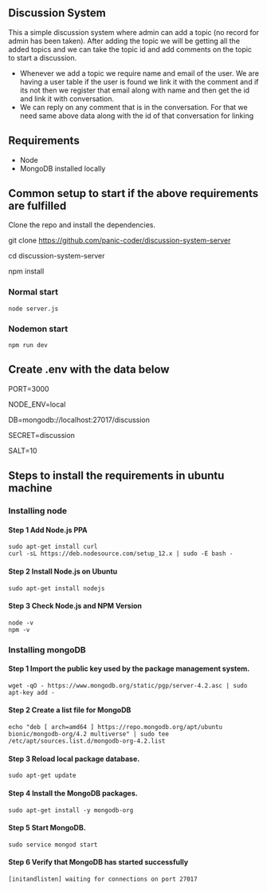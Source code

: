 ## Discussion System

This a simple discussion system where admin can add a topic (no record for admin has been taken). After adding the topic we will be getting all the added topics and we can take the topic id and add comments on the topic to start a discussion.

- Whenever we add a topic we require name and email of the user. We are having a user table if the user is found we link it with the comment and if its not then we register   that email along with name and then get the id and link it with conversation.
- We can reply on any comment that is in the conversation. For that we need same above data along with the id of that conversation for linking


## Requirements

* Node
* MongoDB installed locally

## Common setup to start if the above requirements are fulfilled

Clone the repo and install the dependencies.

git clone https://github.com/panic-coder/discussion-system-server

cd discussion-system-server

npm install

### Normal start
    node server.js

### Nodemon start
    npm run dev

## Create .env with the data below

PORT=3000

NODE_ENV=local

DB=mongodb://localhost:27017/discussion

SECRET=discussion

SALT=10


## Steps to install the requirements in ubuntu machine

### Installing node

#### Step 1 Add Node.js PPA
    sudo apt-get install curl
    curl -sL https://deb.nodesource.com/setup_12.x | sudo -E bash -

#### Step 2 Install Node.js on Ubuntu
    sudo apt-get install nodejs

#### Step 3 Check Node.js and NPM Version
    node -v
    npm -v 

### Installing mongoDB

#### Step 1 Import the public key used by the package management system.
    wget -qO - https://www.mongodb.org/static/pgp/server-4.2.asc | sudo apt-key add -

#### Step 2 Create a list file for MongoDB
    echo "deb [ arch=amd64 ] https://repo.mongodb.org/apt/ubuntu bionic/mongodb-org/4.2 multiverse" | sudo tee /etc/apt/sources.list.d/mongodb-org-4.2.list

#### Step 3 Reload local package database.
    sudo apt-get update

#### Step 4 Install the MongoDB packages.
    sudo apt-get install -y mongodb-org

#### Step 5 Start MongoDB.
    sudo service mongod start

#### Step 6 Verify that MongoDB has started successfully
    [initandlisten] waiting for connections on port 27017





